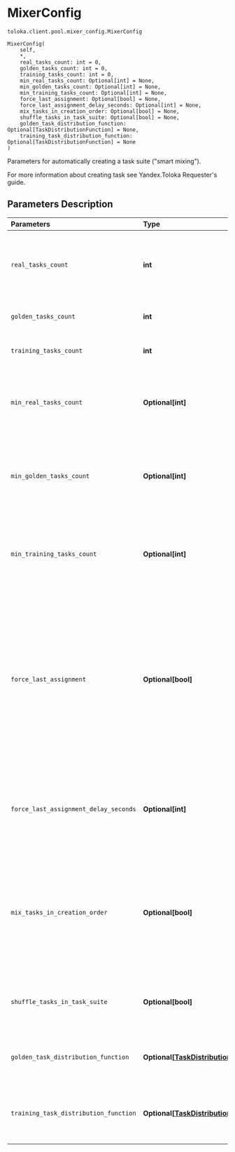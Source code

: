 # MixerConfig
`toloka.client.pool.mixer_config.MixerConfig`

```
MixerConfig(
    self,
    *,
    real_tasks_count: int = 0,
    golden_tasks_count: int = 0,
    training_tasks_count: int = 0,
    min_real_tasks_count: Optional[int] = None,
    min_golden_tasks_count: Optional[int] = None,
    min_training_tasks_count: Optional[int] = None,
    force_last_assignment: Optional[bool] = None,
    force_last_assignment_delay_seconds: Optional[int] = None,
    mix_tasks_in_creation_order: Optional[bool] = None,
    shuffle_tasks_in_task_suite: Optional[bool] = None,
    golden_task_distribution_function: Optional[TaskDistributionFunction] = None,
    training_task_distribution_function: Optional[TaskDistributionFunction] = None
)
```

Parameters for automatically creating a task suite ("smart mixing").


For more information about creating task see Yandex.Toloka Requester's guide.

## Parameters Description

| Parameters | Type | Description |
| :----------| :----| :-----------|
`real_tasks_count`|**int**|<p>The number of main tasks to put in a task suite. The maximum number of tasks in a task suite if training_task_distribution_function or golden_task_distribution_function are used.</p>
`golden_tasks_count`|**int**|<p>The number of control (&quot;golden set&quot;) tasks to put in a task suite.</p>
`training_tasks_count`|**int**|<p>The number of training tasks to put in a task suite.</p>
`min_real_tasks_count`|**Optional\[int\]**|<p>Minimum number of main tasks in a task suite (if the number of assignments left is less than the one specified in real_tasks_count). Minimum — 0. By default, the value is the same as in real_tasks_count.</p>
`min_golden_tasks_count`|**Optional\[int\]**|<p>Minimum number of control tasks in a task suite (if the number of assignments left is less than the one specified in golden_tasks_count). Minimum — 0. By default, the value is the same as in golden_tasks_count.</p>
`min_training_tasks_count`|**Optional\[int\]**|<p>Minimum number of training tasks in a task suite (if the number of assignments left is less than the one specified in golden_tasks_count). Minimum — 0. By default, the value is the same as in training_tasks_count.</p>
`force_last_assignment`|**Optional\[bool\]**|<p>Setup for the last set of tasks in the pool, if less than the minimum remaining number of tasks are not completed (mixer_config.min_real_tasks_count). Values:<ul><li>true - issue an incomplete task set.</li><li>false - don&#x27;t issue tasks. This option can be used if you are adding tasks after the pool is started. This parameter only applies to main tasks. The number of control and training tasks in the last set must be complete (golden_tasks_count, training_tasks_count).</li></ul></p>
`force_last_assignment_delay_seconds`|**Optional\[int\]**|<p>Waiting time (in seconds) since the addition of the task, or increase in the overlap, prior to the issuance of the last set of tasks in the pool. The minimum is 0, the maximum is 86,400 seconds (one day). This parameter can be used if the pool has force_last_assignment: True.</p>
`mix_tasks_in_creation_order`|**Optional\[bool\]**|<p>The order for including tasks in suites:<ul><li>True — Add tasks to suites in the order in which they were uploaded. For example, in a pool with an     overlap of 5, the first uploaded task will be included in the first 5 task suites. They will be     assigned to 5 users.</li><li>False — Add tasks to suites in random order.</li></ul></p>
`shuffle_tasks_in_task_suite`|**Optional\[bool\]**|<p>The order of tasks within a suite:<ul><li>True — Random.</li><li>False — The order in which tasks were uploaded.</li></ul></p>
`golden_task_distribution_function`|**Optional\[[TaskDistributionFunction](toloka.client.task_distribution_function.TaskDistributionFunction.md)\]**|<p>Issue of control tasks with uneven frequency. The option allows you to change the frequency of checking as the user completes more tasks.</p>
`training_task_distribution_function`|**Optional\[[TaskDistributionFunction](toloka.client.task_distribution_function.TaskDistributionFunction.md)\]**|<p>Issue of training tasks with uneven frequency. The option allows you to change the frequency of training tasks as the user completes more tasks.</p>
